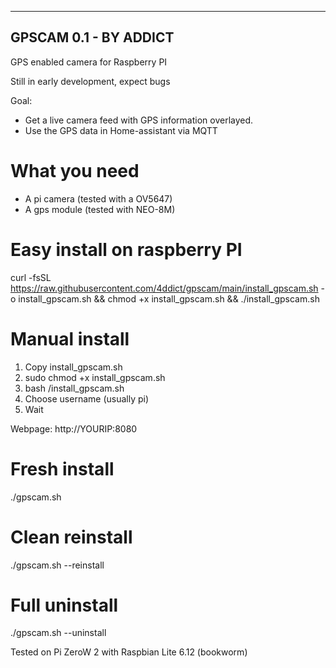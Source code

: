 ----------------------
GPSCAM 0.1 - BY ADDICT
----------------------
GPS enabled camera for Raspberry PI

Still in early development, expect bugs

Goal: 
- Get a live camera feed with GPS information overlayed. 
- Use the GPS data in Home-assistant via MQTT

# What you need
- A pi camera (tested with a OV5647)
- A gps module (tested with NEO-8M)

# Easy install on raspberry PI
curl -fsSL https://raw.githubusercontent.com/4ddict/gpscam/main/install_gpscam.sh -o install_gpscam.sh && chmod +x install_gpscam.sh && ./install_gpscam.sh

# Manual install
1. Copy install_gpscam.sh
2. sudo chmod +x install_gpscam.sh
3. bash /install_gpscam.sh
4. Choose username (usually pi)
5. Wait

  
Webpage: http://YOURIP:8080

# Fresh install
./gpscam.sh
# Clean reinstall
./gpscam.sh --reinstall
# Full uninstall
./gpscam.sh --uninstall

Tested on Pi ZeroW 2 with Raspbian Lite 6.12 (bookworm)
